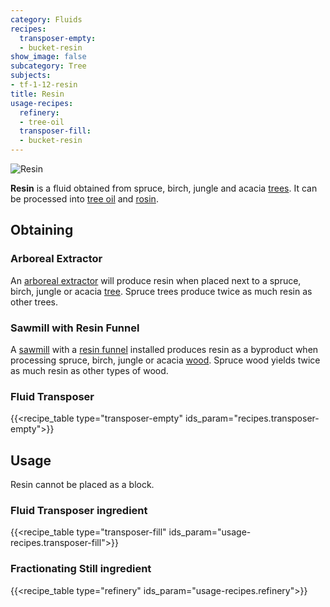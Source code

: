 ```yaml
---
category: Fluids
recipes:
  transposer-empty:
  - bucket-resin
show_image: false
subcategory: Tree
subjects:
- tf-1-12-resin
title: Resin
usage-recipes:
  refinery:
  - tree-oil
  transposer-fill:
  - bucket-resin
---
```


![Resin](/images/docs/1.12/thermal-foundation/resin.gif)


**Resin** is a fluid obtained from spruce, birch, jungle and acacia
[trees](https://minecraft.gamepedia.com/Tree). It can be processed into [tree
oil](../tree-oil/) and [rosin](../rosin/).


Obtaining
---------

### Arboreal Extractor
An [arboreal extractor](../../thermal-expansion/arboreal-extractor/) will produce resin when
placed next to a spruce, birch, jungle or acacia
[tree](https://minecraft.gamepedia.com/Tree). Spruce trees produce twice as much
resin as other trees.

### Sawmill with Resin Funnel
A [sawmill](../../thermal-expansion/sawmill/) with a [resin funnel](../../thermal-expansion/augment-resin-funnel/)
installed produces resin as a byproduct when processing spruce, birch, jungle or
acacia [wood](https://minecraft.gamepedia.com/Wood). Spruce wood yields twice as
much resin as other types of wood.

### Fluid Transposer
{{<recipe_table type="transposer-empty" ids_param="recipes.transposer-empty">}}


Usage
-----

Resin cannot be placed as a block.

### Fluid Transposer ingredient
{{<recipe_table type="transposer-fill" ids_param="usage-recipes.transposer-fill">}}

### Fractionating Still ingredient
{{<recipe_table type="refinery" ids_param="usage-recipes.refinery">}}
